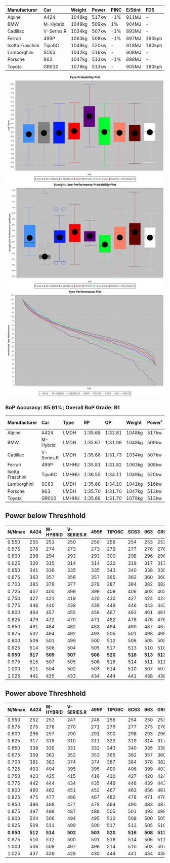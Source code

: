 | Manufacturer     | Car        | Weight | Power | PINC    | E/Stint | FDS     |
|:-|:-|:-|:-|:-|:-|:-|
| Alpine           | A424       | 1048kg | 517kw | -1%     | 911MJ   |    -    |
| BMW              | M-Hybrid   | 1048kg | 509kw | 1%      | 904MJ   |    -    |
| Cadillac         | V-Series.R | 1034kg | 507kw | -1%     | 893MJ   |    -    |
| Ferrari          | 499P       | 1063kg | 508kw | -1%     | 897MJ   | 190kph  |
| Isotta Fraschini | Tipo6C     | 1049kg | 520kw |    -    | 918MJ   | 190kph  |
| Lamborghini      | SC63       | 1042kg | 516kw |    -    | 908MJ   |    -    |
| Porsche          | 963        | 1047kg | 513kw | -1%     | 898MJ   |    -    |
| Toyota           | GR010      | 1078kg | 513kw |    -    | 905MJ   | 190kph  |

![PACECHART](./IMG/ACOMETHOD.png)
![STRAIGHTLINEPERFORMANCECHART](./IMG/ACOMETHOD_sp.png)
![TYREPERFORMANCECHART](./IMG/ACOMETHOD_tw.png)

### BoP Accuracy: 85.61%; Overall BoP Grade: B1
| Manufacturer     | Car        | Type  | RP      | QP      | Weight | Power¹ | Threshhold | PINC    | Power² | E/Stint | AVG Vmax  | FDS     | RDLC | L/Stint | BOP-Grade | Model Accuracy | Model Points | Match% |
|:-|:-|:-|:-|:-|:-|:-|:-|:-|:-|:-|:-|:-|:-|:-|:-|:-|:-|:-|
| Alpine           | A424       | LMDH  | 1:35.68 | 1:32.81 | 1048kg | 517kw  | 210.0kph   | -1%     | 512kw  |  911MJ  | 293.28kph |    -    | 1.01 | 37      | +C1       | 100.00%        | 642          | 75.00% |
| BMW              | M-Hybrid   | LMDH  | 1:35.67 | 1:31.98 | 1048kg | 509kw  | 210.0kph   | 1%      | 514kw  |  904MJ  | 289.19kph |    -    | 1.02 | 37      | -A2       | 100.00%        | 1714         | 90.79% |
| Cadillac         | V-Series.R | LMDH  | 1:35.68 | 1:31.73 | 1034kg | 507kw  | 210.0kph   | -1%     | 502kw  |  893MJ  | 292.64kph |    -    | 1.03 | 37      | ~A1       | 98.95%         | 2271         | 95.45% |
| Ferrari          | 499P       | LMHHU | 1:35.81 | 1:31.82 | 1063kg | 508kw  | 210.0kph   | -1%     | 503kw  |  897MJ  | 293.17kph | 190kph  | 1.03 | 37      | ~A1       | 99.93%         | 2718         | 99.42% |
| Isotta Fraschini | Tipo6C     | LMHHU | 1:36.55 | 1:34.11 | 1049kg | 520kw  | 210.0kph   |    -    | 520kw  |  918MJ  | 294.32kph | 190kph  | 1.05 | 37      | +Ω1       | 92.36%         | 133          | 36.65% |
| Lamborghini      | SC63       | LMDH  | 1:35.68 | 1:34.10 | 1042kg | 516kw  | 210.0kph   |    -    | 516kw  |  908MJ  | 292.00kph |    -    | 1.05 | 37      | ~A1       | 96.54%         | 418          | 96.70% |
| Porsche          | 963        | LMDH  | 1:35.70 | 1:31.70 | 1047kg | 513kw  | 210.0kph   | -1%     | 508kw  |  898MJ  | 293.03kph |    -    | 1.01 | 37      | ~A1       | 99.98%         | 6168         | 95.12% |
| Toyota           | GR010      | LMHHU | 1:35.68 | 1:31.70 | 1078kg | 513kw  | 210.0kph   |    -    | 513kw  |  905MJ  | 293.21kph | 190kph  | 1.02 | 37      | ~A1       | 98.53%         | 3557         | 95.75% |

## Power below Threshhold
| N/Nmax    | A424    | M-HYBRID | V-SERIES.R | 499P    | TIPO6C  | SC63    | 963     | GR010   |
|:-|:-|:-|:-|:-|:-|:-|:-|:-|
|  0.550    |  255    |  251     |  250       |  250    |  256    |  254    |  253    |  253    |
|  0.575    |  278    |  274     |  273       |  273    |  279    |  277    |  276    |  276    |
|  0.600    |  298    |  294     |  293       |  293    |  300    |  298    |  296    |  296    |
|  0.625    |  320    |  315     |  314       |  314    |  322    |  319    |  317    |  317    |
|  0.650    |  341    |  336     |  335       |  335    |  343    |  340    |  338    |  338    |
|  0.675    |  363    |  357     |  356       |  357    |  365    |  362    |  360    |  360    |
|  0.700    |  385    |  379     |  377       |  378    |  387    |  384    |  382    |  382    |
|  0.725    |  407    |  400     |  399       |  399    |  409    |  406    |  403    |  403    |
|  0.750    |  427    |  421     |  419       |  420    |  430    |  427    |  424    |  424    |
|  0.775    |  446    |  440     |  438       |  439    |  449    |  446    |  443    |  443    |
|  0.800    |  464    |  457     |  455       |  456    |  467    |  463    |  461    |  461    |
|  0.825    |  479    |  472     |  470       |  471    |  482    |  478    |  476    |  476    |
|  0.850    |  491    |  484     |  482       |  483    |  494    |  490    |  487    |  487    |
|  0.875    |  502    |  494     |  492       |  493    |  505    |  501    |  498    |  498    |
|  0.900    |  509    |  501     |  499       |  500    |  512    |  508    |  505    |  505    |
|  0.925    |  514    |  506     |  504       |  505    |  517    |  513    |  510    |  510    |
| **0.950** | **517** | **509**  | **507**    | **508** | **520** | **516** | **513** | **513** |
|  0.975    |  515    |  507     |  505       |  506    |  518    |  514    |  511    |  511    |
|  1.000    |  511    |  504     |  502       |  503    |  514    |  510    |  507    |  507    |
|  1.025    |  441    |  435     |  433       |  434    |  444    |  441    |  438    |  438    |

## Power above Threshhold
| N/Nmax    | A424    | M-HYBRID | V-SERIES.R | 499P    | TIPO6C  | SC63    | 963     | GR010   |
|:-|:-|:-|:-|:-|:-|:-|:-|:-|
|  0.550    |  252    |  253     |  247       |  248    |  256    |  254    |  250    |  253    |
|  0.575    |  275    |  276     |  270       |  271    |  279    |  277    |  273    |  276    |
|  0.600    |  296    |  297     |  290       |  291    |  300    |  298    |  293    |  296    |
|  0.625    |  317    |  318     |  310       |  311    |  322    |  319    |  314    |  317    |
|  0.650    |  338    |  339     |  331       |  332    |  343    |  340    |  335    |  338    |
|  0.675    |  359    |  361     |  352       |  353    |  365    |  362    |  357    |  360    |
|  0.700    |  381    |  383     |  374       |  374    |  387    |  384    |  378    |  382    |
|  0.725    |  403    |  404     |  395       |  395    |  409    |  406    |  399    |  403    |
|  0.750    |  423    |  425     |  415       |  416    |  430    |  427    |  420    |  424    |
|  0.775    |  442    |  444     |  434       |  435    |  449    |  446    |  439    |  443    |
|  0.800    |  460    |  462     |  451       |  452    |  467    |  463    |  456    |  461    |
|  0.825    |  475    |  477     |  466       |  467    |  482    |  478    |  471    |  476    |
|  0.850    |  486    |  488     |  477       |  478    |  494    |  490    |  483    |  487    |
|  0.875    |  497    |  499     |  487       |  488    |  505    |  501    |  493    |  498    |
|  0.900    |  504    |  506     |  494       |  495    |  512    |  508    |  500    |  505    |
|  0.925    |  509    |  511     |  499       |  500    |  517    |  513    |  505    |  510    |
| **0.950** | **512** | **514**  | **502**    | **503** | **520** | **516** | **508** | **513** |
|  0.975    |  510    |  512     |  500       |  501    |  518    |  514    |  506    |  511    |
|  1.000    |  506    |  508     |  497       |  498    |  514    |  510    |  503    |  507    |
|  1.025    |  437    |  439     |  429       |  430    |  444    |  441    |  434    |  438    |
